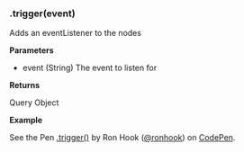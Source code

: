 ### .trigger(event)

Adds an eventListener to the nodes

**Parameters**

- event (String) The event to listen for

**Returns**  

Query Object

**Example**

<p data-height="300" data-theme-id="30862" data-slug-hash="ZJJLpE" data-default-tab="js,result" data-user="ronhook" data-embed-version="2" data-pen-title=".trigger()" class="codepen">See the Pen <a href="https://codepen.io/ronhook/pen/ZJJLpE/">.trigger()</a> by Ron Hook (<a href="https://codepen.io/ronhook">@ronhook</a>) on <a href="https://codepen.io">CodePen</a>.</p>
<script async src="https://production-assets.codepen.io/assets/embed/ei.js"> </script>
